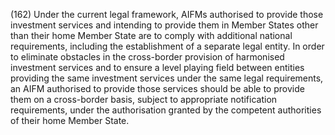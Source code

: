 (162) Under the current legal framework, AIFMs authorised to provide those investment services and intending to provide them in Member States other than their home Member State are to comply with additional national requirements, including the establishment of a separate legal entity. In order to eliminate obstacles in the cross-border provision of harmonised investment services and to ensure a level playing field between entities providing the same investment services under the same legal requirements, an AIFM authorised to provide those services should be able to provide them on a cross-border basis, subject to appropriate notification requirements, under the authorisation granted by the competent authorities of their home Member State.